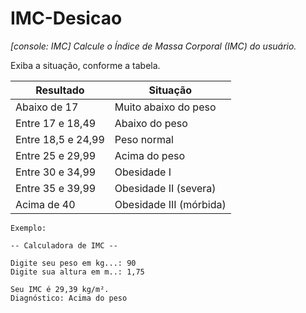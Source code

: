 # IMC-Desicao
*[console: IMC] Calcule o Índice de Massa Corporal (IMC) do usuário.*

Exiba a situação, conforme a tabela.

| Resultado           | Situação 
| ------------------- | ------------------------- |
| Abaixo de 17        | Muito abaixo do peso      |
| Entre 17 e 18,49    | Abaixo do peso            |
| Entre 18,5 e 24,99  | Peso normal               |
| Entre 25 e 29,99    | Acima do peso             |
| Entre 30 e 34,99    | Obesidade I               |
| Entre 35 e 39,99    | Obesidade II (severa)     |
| Acima de 40         | Obesidade III (mórbida)   |

`Exemplo:`

```
-- Calculadora de IMC --

Digite seu peso em kg...: 90
Digite sua altura em m..: 1,75

Seu IMC é 29,39 kg/m².
Diagnóstico: Acima do peso
```
